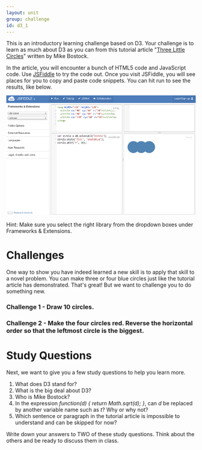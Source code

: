 ```yaml
---
layout: unit
group: challenge
id: d3_1
---
```


This is an introductory learning challenge based on D3. Your challenge is to learn as much about D3 as you can from this tutorial article "[Three Little Circles](http://bost.ocks.org/mike/circles/)" written by Mike Bostock.

In the article, you will encounter a bunch of HTML5 code and JavaScript code. Use [JSFiddle](http://jsfiddle.net/) to try the code out. Once you visit JSFiddle, you will see places for you to copy and paste code snippets. You can hit run to see the results, like below.

![image](jsfiddle.jpg)

Hint: Make sure you select the right library from the dropdown boxes under Frameworks & Extensions.

# Challenges

One way to show you have indeed learned a new skill is to apply that skill to a novel problem. You can make three or four blue circles just like the tutorial article has demonstrated. That's great! But we want to challenge you to do something new.

### Challenge 1 - Draw 10 circles.

### Challenge 2 - Make the four circles red. Reverse the horizontal order so that the leftmost circle is the biggest.

# Study Questions

Next, we want to give you a few study questions to help you learn more.

1. What does D3 stand for?
2. What is the big deal about D3?
3. Who is Mike Bostock?
4. In the expression _function(d) { return Math.sqrt(d); }_, can _d_ be replaced by another variable name such as _t_? Why or why not?
5. Which sentence or paragraph in the tutorial article is impossible to understand and can be skipped for now? 

Write down your answers to TWO of these study questions. Think about the others and be ready to discuss them in class.

